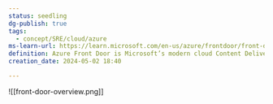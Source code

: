 ```yaml
---
status: seedling
dg-publish: true
tags:
  - concept/SRE/cloud/azure
ms-learn-url: https://learn.microsoft.com/en-us/azure/frontdoor/front-door-overview
definition: Azure Front Door is Microsoft’s modern cloud Content Delivery Network (CDN) that provides fast, reliable, and secure access between your users and your applications’ static and dynamic web content across the globe.
creation_date: 2024-05-02 18:40

---
```

![[front-door-overview.png]]